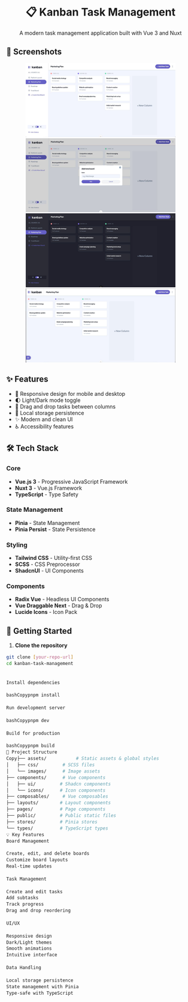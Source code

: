 <div align="center">
  <h1>📋 Kanban Task Management</h1>
  <p>A modern task management application built with Vue 3 and Nuxt</p>
</div>

## 📸 Screenshots

<div align="center">
  <img src="assets/project1.jpeg" alt="Project Screenshot" width="400">
  <img src="assets/project2.jpeg" alt="Project Screenshot" width="400">
  <img src="assets/project3.jpeg" alt="Project Screenshot" width="400">
  <img src="assets/project4.jpeg" alt="Project Screenshot" width="400">
</div>

## ✨ Features

- 📱 Responsive design for mobile and desktop
- 🌓 Light/Dark mode toggle
- 🔄 Drag and drop tasks between columns
- 💾 Local storage persistence
- ✨ Modern and clean UI
- ♿ Accessibility features

## 🛠️ Tech Stack

### Core

- **Vue.js 3** - Progressive JavaScript Framework
- **Nuxt 3** - Vue.js Framework
- **TypeScript** - Type Safety

### State Management

- **Pinia** - State Management
- **Pinia Persist** - State Persistence

### Styling

- **Tailwind CSS** - Utility-first CSS
- **SCSS** - CSS Preprocessor
- **ShadcnUI** - UI Components

### Components

- **Radix Vue** - Headless UI Components
- **Vue Draggable Next** - Drag & Drop
- **Lucide Icons** - Icon Pack

## 🚀 Getting Started

1. **Clone the repository**

```bash
git clone [your-repo-url]
cd kanban-task-management


Install dependencies

bashCopypnpm install

Run development server

bashCopypnpm dev

Build for production

bashCopypnpm build
📁 Project Structure
Copy├── assets/           # Static assets & global styles
│   ├── css/         # SCSS files
│   └── images/      # Image assets
├── components/      # Vue components
│   ├── ui/         # Shadcn components
│   └── icons/      # Icon components
├── composables/     # Vue composables
├── layouts/        # Layout components
├── pages/          # Page components
├── public/         # Public static files
├── stores/         # Pinia stores
└── types/          # TypeScript types
💡 Key Features
Board Management

Create, edit, and delete boards
Customize board layouts
Real-time updates

Task Management

Create and edit tasks
Add subtasks
Track progress
Drag and drop reordering

UI/UX

Responsive design
Dark/Light themes
Smooth animations
Intuitive interface

Data Handling

Local storage persistence
State management with Pinia
Type-safe with TypeScript
```
